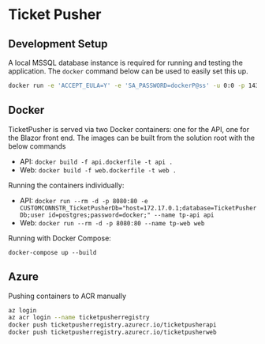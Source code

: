 # Ticket Pusher

## Development Setup

A local MSSQL database instance is required for running and testing the application. The `docker` command below can be used to easily set this up.

```sh
docker run -e 'ACCEPT_EULA=Y' -e 'SA_PASSWORD=dockerP@ss' -u 0:0 -p 1433:1433 --name tp-sql -v $HOME/dockervolumes/TicketPusherSQL:/var/opt/mssql -d mcr.microsoft.com/mssql/server
```

## Docker

TicketPusher is served via two Docker containers: one for the API, one for the Blazor front end. The images can be built from the solution root with the below commands

- API: `docker build -f api.dockerfile -t api .`
- Web: `docker build -f web.dockerfile -t web .`

Running the containers individually:

- API: `docker run --rm -d -p 8080:80 -e CUSTOMCONNSTR_TicketPusherDb="host=172.17.0.1;database=TicketPusherDb;user id=postgres;password=docker;" --name tp-api api`
- Web: `docker run --rm -d -p 8080:80 --name tp-web web`

Running with Docker Compose:

`docker-compose up --build`

## Azure

Pushing containers to ACR manually

```sh
az login
az acr login --name ticketpusherregistry
docker push ticketpusherregistry.azurecr.io/ticketpusherapi
docker push ticketpusherregistry.azurecr.io/ticketpusherweb
```